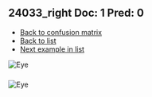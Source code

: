 ## 24033_right Doc: 1 Pred: 0
- [Back to confusion matrix](https://github.com/juliandewit/kaggle_retinopathy/blob/master/matrix.md)
- [Back to list](https://github.com/juliandewit/kaggle_retinopathy/blob/master/lists/10/list.md)
- [Next example in list](https://github.com/juliandewit/kaggle_retinopathy/blob/master/lists/10/24/24144_left.md)

![Eye](https://retinopaty.blob.core.windows.net/size1024/24033_right_1.jpeg)

### 

![Eye]()

